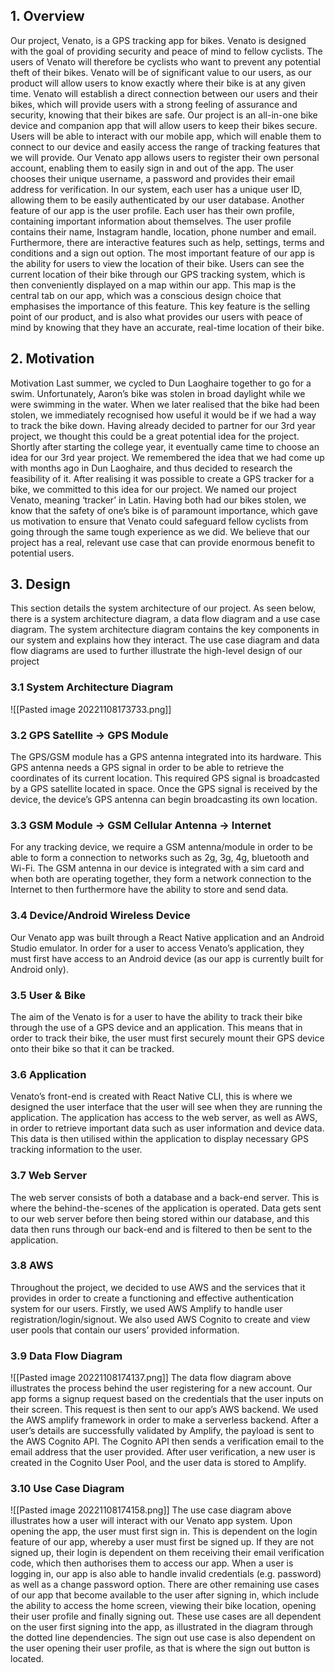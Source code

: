 ## 1. Overview

Our project, Venato, is a GPS tracking app for bikes. Venato is designed with the goal of
providing security and peace of mind to fellow cyclists. The users of Venato will therefore be
cyclists who want to prevent any potential theft of their bikes. Venato will be of significant
value to our users, as our product will allow users to know exactly where their bike is at any
given time. Venato will establish a direct connection between our users and their bikes,
which will provide users with a strong feeling of assurance and security, knowing that their
bikes are safe.
Our project is an all-in-one bike device and companion app that will allow users to keep their
bikes secure. Users will be able to interact with our mobile app, which will enable them to
connect to our device and easily access the range of tracking features that we will provide.
Our Venato app allows users to register their own personal account, enabling them to easily
sign in and out of the app. The user chooses their unique username, a password and
provides their email address for verification. In our system, each user has a unique user ID,
allowing them to be easily authenticated by our user database.
Another feature of our app is the user profile. Each user has their own profile, containing
important information about themselves. The user profile contains their name, Instagram
handle, location, phone number and email. Furthermore, there are interactive features such
as help, settings, terms and conditions and a sign out option.
The most important feature of our app is the ability for users to view the location of their
bike. Users can see the current location of their bike through our GPS tracking system, which
is then conveniently displayed on a map within our app. This map is the central tab on our
app, which was a conscious design choice that emphasises the importance of this feature.
This key feature is the selling point of our product, and is also what provides our users with
peace of mind by knowing that they have an accurate, real-time location of their bike.

## 2. Motivation

Motivation Last summer, we cycled to Dun Laoghaire together to go for a swim. Unfortunately, Aaron’s bike was stolen in broad daylight while we were swimming in the water. When we later realised that the bike had been stolen, we immediately recognised how useful it would be if we had a way to track the bike down. Having already decided to partner for our 3rd year project, we thought this could be a great potential idea for the project. Shortly after starting the college year, it eventually came time to choose an idea for our 3rd year project. We remembered the idea that we had come up with months ago in Dun Laoghaire, and thus decided to research the feasibility of it. After realising it was possible to create a GPS tracker for a bike, we committed to this idea for our project. We named our project Venato, meaning ‘tracker’ in Latin. Having both had our bikes stolen, we know that the safety of one’s bike is of paramount importance, which gave us motivation to ensure that Venato could safeguard fellow cyclists from going through the same tough experience as we did. We believe that our project has a real, relevant use case that can provide enormous benefit to potential users.

## 3. Design 

This section details the system architecture of our project. As seen below, there is a system architecture diagram, a data flow diagram and a use case diagram. The system architecture diagram contains the key components in our system and explains how they interact. The use case diagram and data flow diagrams are used to further illustrate the high-level design of our project

### 3.1 System Architecture Diagram
![[Pasted image 20221108173733.png]]

### 3.2 GPS Satellite -> GPS Module 

The GPS/GSM module has a GPS antenna integrated into its hardware. This GPS antenna needs a GPS signal in order to be able to retrieve the coordinates of its current location. This required GPS signal is broadcasted by a GPS satellite located in space. Once the GPS signal is received by the device, the device’s GPS antenna can begin broadcasting its own location.

### 3.3 GSM Module -> GSM Cellular Antenna -> Internet 

For any tracking device, we require a GSM antenna/module in order to be able to form a connection to networks such as 2g, 3g, 4g, bluetooth and Wi-Fi. The GSM antenna in our device is integrated with a sim card and when both are operating together, they form a network connection to the Internet to then furthermore have the ability to store and send data. 

### 3.4 Device/Android Wireless Device 

Our Venato app was built through a React Native application and an Android Studio emulator. In order for a user to access Venato’s application, they must first have access to an Android device (as our app is currently built for Android only). 

### 3.5 User & Bike 

The aim of the Venato is for a user to have the ability to track their bike through the use of a GPS device and an application. This means that in order to track their bike, the user must first securely mount their GPS device onto their bike so that it can be tracked.

### 3.6 Application

Venato’s front-end is created with React Native CLI, this is where we designed the user interface that the user will see when they are running the application. The application has access to the web server, as well as AWS, in order to retrieve important data such as user information and device data. This data is then utilised within the application to display necessary GPS tracking information to the user. 

### 3.7 Web Server 

The web server consists of both a database and a back-end server. This is where the behind-the-scenes of the application is operated. Data gets sent to our web server before then being stored within our database, and this data then runs through our back-end and is filtered to then be sent to the application. 

### 3.8 AWS

Throughout the project, we decided to use AWS and the services that it provides in order to create a functioning and effective authentication system for our users. Firstly, we used AWS Amplify to handle user registration/login/signout. We also used AWS Cognito to create and view user pools that contain our users’ provided information. 

### 3.9 Data Flow Diagram 
![[Pasted image 20221108174137.png]]
The data flow diagram above illustrates the process behind the user registering for a new account. Our app forms a signup request based on the credentials that the user inputs on their screen. This request is then sent to our app’s AWS backend. We used the AWS amplify framework in order to make a serverless backend. After a user’s details are successfully validated by Amplify, the payload is sent to the AWS Cognito API. The Cognito API then sends a verification email to the email address that the user provided. After user verification, a new user is created in the Cognito User Pool, and the user data is stored to Amplify. 

### 3.10 Use Case Diagram
![[Pasted image 20221108174158.png]]
The use case diagram above illustrates how a user will interact with our Venato app system. Upon opening the app, the user must first sign in. This is dependent on the login feature of our app, whereby a user must first be signed up. If they are not signed up, their login is dependent on them receiving their email verification code, which then authorises them to access our app. When a user is logging in, our app is also able to handle invalid credentials (e.g. password) as well as a change password option. There are other remaining use cases of our app that become available to the user after signing in, which include the ability to access the home screen, viewing their bike location, opening their user profile and finally signing out. These use cases are all dependent on the user first signing into the app, as illustrated in the diagram through the dotted line dependencies. The sign out use case is also dependent on the user opening their user profile, as that is where the sign out button is located.
